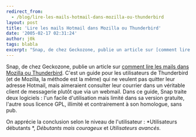 ```yaml
---
redirect_from:
  - /blog/lire-les-mails-hotmail-dans-mozilla-ou-thunderbird
layout: post
title: 'Lire les mails Hotmail dans Mozilla ou Thunderbird'
date: '2005-02-17 02:31:24'
author: j0k
tags: blabla
excerpt: "Snap, de chez Geckozone, publie un article sur [comment lire les mails dans Mozilla ou Thunderbird](http://www.geckozone.org/articles/2005/02/17/18-comment-lire-son-courrier-hotmail-dans-mozilla-et-thunderbird).     \nC'est un guide pour les utilisateurs de Thunderbird (et de Mozilla, la méthode est la même) qui ne veulent pas quitter leur adresse Hotmail,      …"
---
```


Snap, de chez Geckozone, publie un article sur [comment lire les mails dans Mozilla ou Thunderbird](http://www.geckozone.org/articles/2005/02/17/18-comment-lire-son-courrier-hotmail-dans-mozilla-et-thunderbird).
C'est un guide pour les utilisateurs de Thunderbird (et de Mozilla, la méthode est la même) qui ne veulent pas quitter leur adresse Hotmail, mais aimeraient consulter leur courrier dans un véritable client de messagerie plutôt que via un webmail.
   Dans ce guide, Snap traite deux logiciels : l'un facile d'utilisation mais limité dans sa version gratuite, l'autre sous licence GPL, illimité et contrairement à son homologue, sans pub.

On apprécie la conclusion selon le niveau de l'utilisateur : *Utilisateurs débutants *, *Débutants mais courageux* et *Utilisateurs avancés*.

